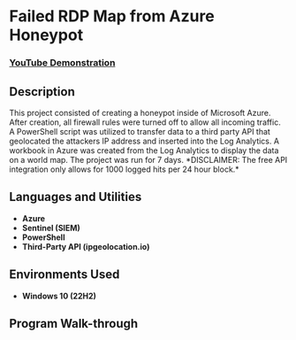 <h1> Failed RDP Map from Azure Honeypot</h1>

 ### [YouTube Demonstration](https://youtu.be/XXXXXXXXXXX)

<h2>Description</h2>
This project consisted of creating a honeypot inside of Microsoft Azure. After creation, all firewall rules were turned off to allow all incoming traffic. A PowerShell script was utilized to transfer data to a third party API that geolocated the attackers IP address and inserted into the Log Analytics. A workbook in Azure was created from the Log Analytics to display the data on a world map.  The project was run for 7 days. *DISCLAIMER: The free API integration only allows for 1000 logged hits per 24 hour block.*

<h2>Languages and Utilities</h2>

- <b>Azure</b>
- <b>Sentinel (SIEM)</b>
- <b>PowerShell</b>
- <b>Third-Party API (ipgeolocation.io)

<h2>Environments Used</h2>

- <b>Windows 10</b> (22H2)

<h2>Program Walk-through</h2>

